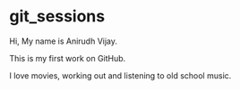 # git_sessions

Hi, My name is Anirudh Vijay.

This is my first work on GitHub.

I love movies, working out and listening to old school music.
